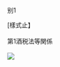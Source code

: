 别1

\[樣式止】\
\
第1酒税法等関係\
\
![](https://www.nta.go.jp/tmp/69469a6f-f279-4e41-9300-36415505aa63/images/0bc4562cf73ecdb06b847ca814c60a72b670cbe4eb6336450ab06cade5494c1f.jpg)